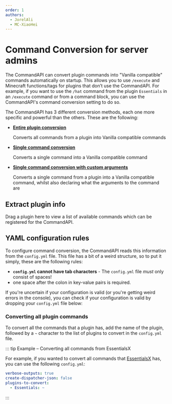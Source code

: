 ```yaml
---
order: 1
authors:
  - JorelAli
  - MC-XiaoHei
---
```


<script setup>
import PluginExtractor from '../../../.vitepress/theme/components/PluginExtractor.vue';
import ConfigValidator from '../../../.vitepress/theme/components/ConfigValidator.vue';
</script>

# Command Conversion for server admins

The CommandAPI can convert plugin commands into "Vanilla compatible" commands automatically on startup. This allows you to use `/execute` and Minecraft functions/tags for plugins that don’t use the CommandAPI. For example, if you want to use the `/hat` command from the plugin `Essentials` in an `/execute` command or from a command block, you can use the CommandAPI's command conversion setting to do so.

The CommandAPI has 3 different conversion methods, each one more specific and powerful than the others. These are the following:

- [**Entire plugin conversion**](#converting-all-plugin-commands)

  Converts all commands from a plugin into Vanilla compatible commands

- [**Single command conversion**](./single-command)

  Converts a single command into a Vanilla compatible command

- [**Single command conversion with custom arguments**](./single-command-with-args)

  Converts a single command from a plugin into a Vanilla compatible command, whilst also declaring what the arguments to the command are

## Extract plugin info

Drag a plugin here to view a list of available commands which can be registered for the CommandAPI.

<PluginExtractor></PluginExtractor>

## YAML configuration rules

To configure command conversion, the CommandAPI reads this information from the `config.yml` file. This file has a bit of a weird structure, so to put it simply, these are the following rules:

- **`config.yml` cannot have tab characters** - The `config.yml` file _must_ only consist of spaces!
- one space after the colon in key-value pairs is required.

If you're uncertain if your configuration is valid (or you're getting weird errors in the console), you can check if your configuration is valid by dropping your `config.yml` file below:

<ConfigValidator></ConfigValidator>

### Converting all plugin commands

To convert all the commands that a plugin has, add the name of the plugin, followed by a `~` character to the list of plugins to convert in the `config.yml` file.

::: tip Example – Converting all commands from EssentialsX

For example, if you wanted to convert all commands that [EssentialsX](https://www.spigotmc.org/resources/essentialsx.9089/) has, you can use the following `config.yml`:

```yaml
verbose-outputs: true
create-dispatcher-json: false
plugins-to-convert: 
  - Essentials: ~
```

:::